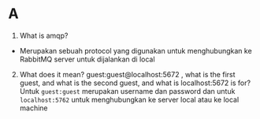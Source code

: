 # A
1. What is amqp?
- Merupakan sebuah protocol yang digunakan untuk menghubungkan ke RabbitMQ server untuk dijalankan di local 
2. What does it mean? guest:guest@localhost:5672 , what is the first guest, and what
is the second guest, and what is localhost:5672 is for?
Untuk `guest:guest` merupakan username dan password  dan untuk `localhost:5762` untuk menghubungkan ke server local atau ke local machine